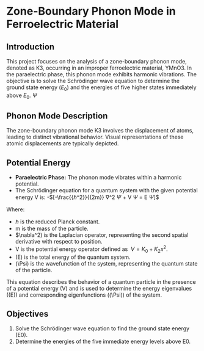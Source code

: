 # Zone-Boundary Phonon Mode in Ferroelectric Material

## Introduction
This project focuses on the analysis of a zone-boundary phonon mode, denoted as K3, occurring in an improper ferroelectric material, YMnO3. In the paraelectric phase, this phonon mode exhibits harmonic vibrations. The objective is to solve the Schrödinger wave equation to determine the ground state energy ($E_0$) and the energies of five higher states immediately above $E_0$. $\Psi$

## Phonon Mode Description
The zone-boundary phonon mode K3 involves the displacement of atoms, leading to distinct vibrational behavior. Visual representations of these atomic displacements are typically depicted.

## Potential Energy
- **Paraelectric Phase:** The phonon mode vibrates within a harmonic potential.
- The Schrödinger equation for a quantum system with the given potential energy V is:
-$\[-\frac{{$\hbar$^2}}{{2m}} $\nabla$^2 $\Psi$ + V $\Psi$ = E $\Psi$]$

Where:
- $\hbar$ is the reduced Planck constant.
- m is the mass of the particle.
- $\nabla^2) is the Laplacian operator, representing the second spatial derivative with respect to position.
- V is the potential energy operator defined as $\ V = K_0 + K_2x^2$.
- \(E\) is the total energy of the quantum system.
- \(\Psi\) is the wavefunction of the system, representing the quantum state of the particle.

This equation describes the behavior of a quantum particle in the presence of a potential energy \(V\) and is used to determine the energy eigenvalues (\(E\)) and corresponding eigenfunctions (\(\Psi\)) of the system.


## Objectives
1. Solve the Schrödinger wave equation to find the ground state energy (E0).
2. Determine the energies of the five immediate energy levels above E0.

